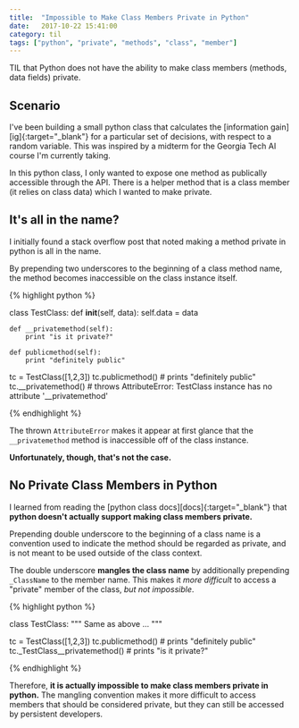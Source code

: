 ```yaml
---
title:  "Impossible to Make Class Members Private in Python"
date:   2017-10-22 15:41:00
category: til
tags: ["python", "private", "methods", "class", "member"]
---
```


TIL that Python does not have the ability to make class members (methods, data fields) private.

## Scenario

I've been building a small python class that calculates the [information gain][ig]{:target="_blank"} for a particular set of decisions, with respect to a random variable. This was inspired by a midterm for the Georgia Tech AI course I'm currently taking.

In this python class, I only wanted to expose one method as publically accessible through the API. There is a helper method that is a class member (it relies on class data) which I wanted to make private.

## It's all in the name?

I initially found a stack overflow post that noted making a method private in python is all in the name.

By prepending two underscores to the beginning of a class method name, the method becomes inaccessible on the class instance itself.

{% highlight python %}

class TestClass:
    def __init__(self, data):
        self.data = data

    def __privatemethod(self):
        print "is it private?"

    def publicmethod(self):
        print "definitely public"

tc = TestClass([1,2,3])
tc.publicmethod() # prints "definitely public"
tc.__privatemethod() # throws AttributeError: TestClass instance has no attribute '__privatemethod'

{% endhighlight %}

The thrown `AttributeError` makes it appear at first glance that the `__privatemethod` method is inaccessible off of the class instance.

**Unfortunately, though, that's not the case.**

## No Private Class Members in Python

I learned from reading the [python class docs][docs]{:target="_blank"} that **python doesn't actually support making class members private.**

Prepending double underscore to the beginning of a class name is a convention used to indicate the method should be regarded as private, and is not meant to be used outside of the class context.

The double underscore **mangles the class name** by additionally prepending `_ClassName` to the member name. This makes it *more difficult* to access a "private" member of the class, *but not impossible*.

{% highlight python %}

class TestClass:
   """
   Same as above
   ...
   """

tc = TestClass([1,2,3])
tc.publicmethod() # prints "definitely public"
tc._TestClass__privatemethod() # prints "is it private?"

{% endhighlight %}

Therefore, **it is actually impossible to make class members private in python.** The mangling convention makes it more difficult to access members that should be considered private, but they can still be accessed by persistent developers.

